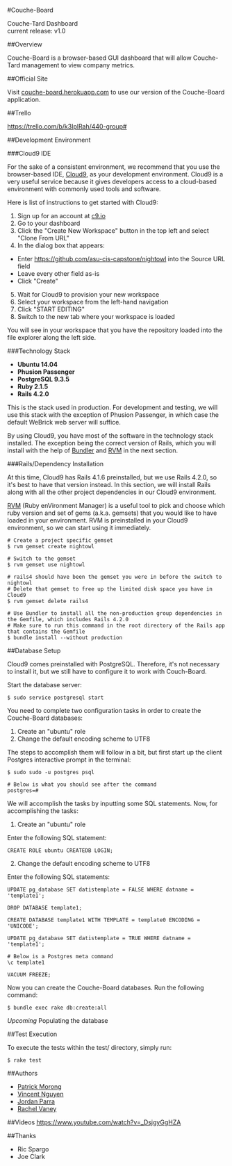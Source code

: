 #Couche-Board

Couche-Tard Dashboard  
current release: v1.0

##Overview

Couche-Board is a browser-based GUI dashboard that will allow Couche-Tard management to view company metrics.

##Official Site

Visit [couche-board.herokuapp.com](https://couche-board.herokuapp.com) to use our version of the Couche-Board application.

##Trello

https://trello.com/b/k3IplRah/440-group#
 
##Development Environment

###Cloud9 IDE

For the sake of a consistent environment, we recommend that you use the browser-based IDE, [Cloud9](https://c9.io/), as your development environment. Cloud9 is a very useful service because it gives developers access to a cloud-based environment with commonly used tools and software.

Here is list of instructions to get started with Cloud9:

1. Sign up for an account at [c9.io](https://c9.io/)
2. Go to your dashboard
3. Click the "Create New Workspace" button in the top left and select "Clone From URL"
4. In the dialog box that appears:
 * Enter https://github.com/asu-cis-capstone/nightowl into the Source URL field
 * Leave every other field as-is
 * Click "Create"
5. Wait for Cloud9 to provision your new workspace
6. Select your workspace from the left-hand navigation
7. Click "START EDITING"
8. Switch to the new tab where your workspace is loaded
 
You will see in your workspace that you have the repository loaded into the file explorer along the left side. 

###Technology Stack

* **Ubuntu 14.04**
* **Phusion Passenger**
* **PostgreSQL 9.3.5**
* **Ruby 2.1.5**
* **Rails 4.2.0**
 
This is the stack used in production. For development and testing, we will use this stack with the exception of Phusion Passenger, in which case the default WeBrick web server will suffice.

By using Cloud9, you have most of the software in the technology stack installed. The exception being the correct version of Rails, which you will install with the help of [Bundler](http://bundler.io/) and [RVM](https://rvm.io/) in the next section.

###Rails/Dependency Installation

At this time, Cloud9 has Rails 4.1.6 preinstalled, but we use Rails 4.2.0, so it's best to have that version instead. In this section, we will install Rails along with all the other project dependencies in our Cloud9 environment.

[RVM](https://rvm.io/) (Ruby enVironment Manager) is a useful tool to pick and choose which ruby version and set of gems (a.k.a. gemsets) that you would like to have loaded in your environment. RVM is preinstalled in your Cloud9 environment, so we can start using it immediately.

```
# Create a project specific gemset
$ rvm gemset create nightowl

# Switch to the gemset
$ rvm gemset use nightowl

# rails4 should have been the gemset you were in before the switch to nightowl
# Delete that gemset to free up the limited disk space you have in Cloud9
$ rvm gemset delete rails4

# Use Bundler to install all the non-production group dependencies in the Gemfile, which includes Rails 4.2.0
# Make sure to run this command in the root directory of the Rails app that contains the Gemfile
$ bundle install --without production
```

##Database Setup

Cloud9 comes preinstalled with PostgreSQL. Therefore, it's not necessary to install it, but we still have to configure it to work with Couch-Board.

Start the database server:
```
$ sudo service postgresql start
```

You need to complete two configuration tasks in order to create the Couche-Board databases: 
 
1. Create an "ubuntu" role
2. Change the default encoding scheme to UTF8
 
The steps to accomplish them will follow in a bit, but first start up the client Postgres interactive prompt in the terminal:

```
$ sudo sudo -u postgres psql

# Below is what you should see after the command
postgres=#
```
 
We will accomplish the tasks by inputting some SQL statements. Now, for accomplishing the tasks:

1. Create an "ubuntu" role 

Enter the following SQL statement:
```
CREATE ROLE ubuntu CREATEDB LOGIN;
```

2. Change the default encoding scheme to UTF8
 
Enter the following SQL statements:
```
UPDATE pg_database SET datistemplate = FALSE WHERE datname = 'template1';

DROP DATABASE template1;

CREATE DATABASE template1 WITH TEMPLATE = template0 ENCODING = 'UNICODE';

UPDATE pg_database SET datistemplate = TRUE WHERE datname = 'template1';

# Below is a Postgres meta command
\c template1

VACUUM FREEZE;
```

Now you can create the Couche-Board databases. Run the following command:
```
$ bundle exec rake db:create:all
```

*Upcoming*
Populating the database

##Test Execution

To execute the tests within the test/ directory, simply run:

```
$ rake test
```

##Authors

* [Patrick Morong](https://github.com/pmorong)  
* [Vincent Nguyen](https://github.com/vietcent)  
* [Jordan Parra](https://github.com/Jordan-Parra)  
* [Rachel Vaney](https://ithub.com/theroguemuppet)

##Videos
https://www.youtube.com/watch?v=_DsjgyGgHZA

##Thanks

* Ric Spargo
* Joe Clark



